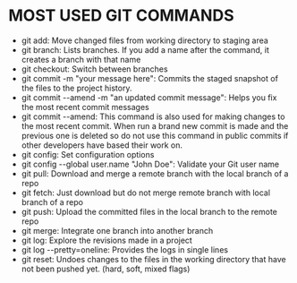 # MOST USED GIT COMMANDS

* git add: Move changed files from working directory to staging area
* git branch: Lists branches. If you add a name after the command, it creates a branch with that name
* git checkout: Switch between branches
* git commit -m "your message here": Commits the staged snapshot of the files to the project history.
* git commit --amend -m "an updated commit message": Helps you fix the most recent commit messages
* git commit --amend: This command is also used for making changes to the most recent commit. When run a brand new commit is made and the previous one is deleted so do not use this command in public commits if other developers have based their work on.
* git config: Set configuration options
* git config --global user.name "John Doe": Validate your Git user name
* git pull: Download and merge a remote branch with the local branch of a repo
* git fetch: Just download but do not merge remote branch with local branch of a repo
* git push: Upload the committed files in the local branch to the remote repo
* git merge: Integrate one branch into another branch
* git log: Explore the revisions made in a project
* git log --pretty=oneline: Provides the logs in single lines
* git reset: Undoes changes to the files in the working directory that have not been pushed yet. (hard, soft, mixed flags)

